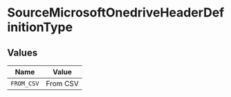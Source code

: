 # SourceMicrosoftOnedriveHeaderDefinitionType


## Values

| Name       | Value      |
| ---------- | ---------- |
| `FROM_CSV` | From CSV   |